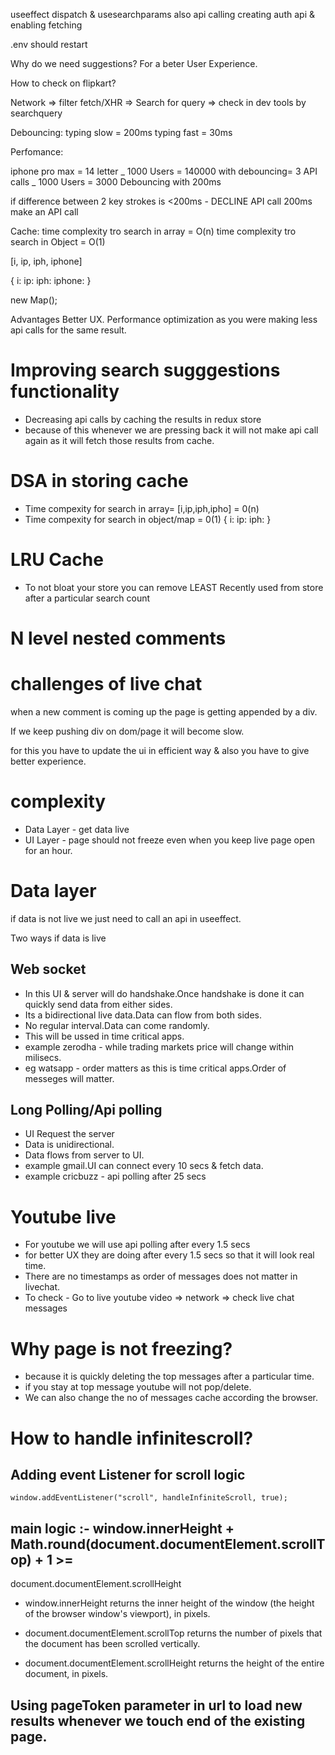 useeffect dispatch & usesearchparams also api calling
creating auth api & enabling fetching

.env should restart

Why do we need suggestions?
For a beter User Experience.

How to check on flipkart?

Network => filter fetch/XHR => Search for query => check in dev tools by searchquery

Debouncing:
typing slow = 200ms typing fast = 30ms

Perfomance:

iphone pro max = 14 letter _ 1000 Users = 140000
with debouncing= 3 API calls _ 1000 Users = 3000
Debouncing with 200ms

if difference between 2 key strokes is <200ms - DECLINE API call
200ms make an API call

Cache: time complexity tro search in array = O(n) time complexity tro search in Object = O(1)

[i, ip, iph, iphone]

{ i: ip: iph: iphone: }

new Map();

Advantages
Better UX.
Performance optimization as you were making less api calls for the same result.

<!--

key - i pressed

-( because of usestate ) render the component
- useEffect()
- start timer => make API Call after 200 ms

key ip - p is pressed before 200 ms
- Unmounting - Destroys the component(useeffect return method triggered)
-( because of usestate ) re-render the component
- useEffect()
- start new timer => make API Call after 200 ms

key iph - h is pressed after 200 ms
- Destroys the component(useeffect return method triggered but timers is aldredy expired.)
-( because of usestate ) re-render the component
- useEffect()
- start new timer => make API Call after 200 ms
 -->

# Improving search sugggestions functionality

- Decreasing api calls by caching the results in redux store
- because of this whenever we are pressing back it will not make api call again as it will fetch those results from cache.

# DSA in storing cache

- Time compexity for search in array= [i,ip,iph,ipho] = 0(n)
- Time compexity for search in object/map = 0(1)
  {
  i:
  ip:
  iph:
  }

# LRU Cache

- To not bloat your store you can remove LEAST Recently used from store after a particular search count

# N level nested comments

# challenges of live chat

when a new comment is coming up the page is getting appended by a div.

If we keep pushing div on dom/page it will become slow.

for this you have to update the ui in efficient way & also you have to give better experience.

# complexity

- Data Layer - get data live
- UI Layer - page should not freeze even when you keep live page open for an hour.

# Data layer

if data is not live we just need to call an api in useeffect.

Two ways if data is live

## Web socket

- In this UI & server will do handshake.Once handshake is done it can quickly send data from either sides.
- Its a bidirectional live data.Data can flow from both sides.
- No regular interval.Data can come randomly.
- This will be ussed in time critical apps.
- example zerodha - while trading markets price will change within milisecs.
- eg watsapp - order matters as this is time critical apps.Order of messeges will matter.

## Long Polling/Api polling

- UI Request the server
- Data is unidirectional.
- Data flows from server to UI.
- example gmail.UI can connect every 10 secs & fetch data.
- example cricbuzz - api polling after 25 secs

# Youtube live

- For youtube we will use api polling after every 1.5 secs
- for better UX they are doing after every 1.5 secs so that it will look real time.
- There are no timestamps as order of messages does not matter in livechat.
- To check - Go to live youtube video => network => check live chat messages

# Why page is not freezing?

- because it is quickly deleting the top messages after a particular time.
- if you stay at top message youtube will not pop/delete.
- We can also change the no of messages cache according the browser.

# How to handle infinitescroll?

## Adding event Listener for scroll logic

    window.addEventListener("scroll", handleInfiniteScroll, true);

## main logic :- window.innerHeight + Math.round(document.documentElement.scrollTop) + 1 >=

document.documentElement.scrollHeight

- window.innerHeight returns the inner height of the window (the height of the browser window's viewport), in pixels.

- document.documentElement.scrollTop returns the number of pixels that the document has been scrolled vertically.

- document.documentElement.scrollHeight returns the height of the entire document, in pixels.

## Using pageToken parameter in url to load new results whenever we touch end of the existing page.
